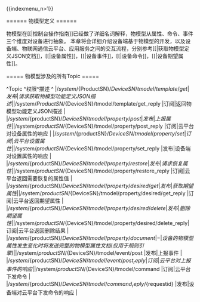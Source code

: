 {{indexmenu_n>1}}

====== 物模型定义 ======

物模型在[[|控制台操作指南]]已经做了详细名词解释，物模型从属性、命令、事件三个维度对设备进行抽象。 本章将会详细介绍设备端基于物模型的开发，以及设备端、物联网通信云平台、应用服务之间的交互流程，分别参考[[|获取物模型定义JSON文档]]，[[|设备属性]]，[[|设备事件]]，[[|设备命令]]，[[|设备期望属性]]。

===== 物模型涉及的所有Topic =====

^Topic                                                                 ^权限^描述                                 ^
|/$system/${ProductSN}/${DeviceSN}/tmodel/template/get                 |发布|请求获取物模型功能定义JSON描述                  |
|/$system/${ProductSN}/${DeviceSN}/tmodel/template/get_reply           |订阅|返回物模型功能定义JSON描述                    |
|/$system/${productSN}/${DeviceSN}/tmodel/property/post                |发布|上报属性                               |
|/$system/${productSN}/${DeviceSN}/tmodel/property/post_reply          |订阅|云平台对设备属性的响应                        |
|/$system/${productSN}/${DeviceSN}/tmodel/property/set                 |订阅|云平台设置属性                            |
|/$system/${productSN}/${DeviceSN}/tmodel/property/set_reply           |发布|设备端对设置属性的响应                        |
|/$system/${productSN}/${DeviceSN}/tmodel/property/restore             |发布|请求恢复属性                             |
|/$system/${productSN}/${DeviceSN}/tmodel/property/restore_reply       |订阅|云平台返回需要恢复的属性值                      |
|/$system/${productSN}/${DeviceSN}/tmodel/property/desired/get         |发布|获取期望属性                             |
|/$system/${productSN}/${DeviceSN}/tmodel/property/desired/get_reply   |订阅|云平台返回期望属性                          |
|/$system/${productSN}/${DeviceSN}/tmodel/property/desired/delete      |发布|删除期望属性                             |
|/$system/${productSN}/${DeviceSN}/tmodel/property/desired/delete_reply|订阅|云平台返回删除结果                          |
|/$system/${productSN}/${DeviceSN}/tmodel/property/document            |- |设备的物模型属性发生变化时将发送完整的物模型属性文档(仅用于规则引擎)|
|/$system/${productSN}/${DeviceSN}/tmodel/event/post                   |发布|上报事件                               |
|/$system/${productSN}/${DeviceSN}/tmodel/event/post_reply             |订阅|云平台对上报事件的响应                        |
|/$system/${productSN}/${DeviceSN}/tmodel/command                      |订阅|云平台下发命令                            |
|/$system/${productSN}/${DeviceSN}/tmodel/command_reply/${requestid}   |发布|设备端对云平台下发命令的响应                     |

